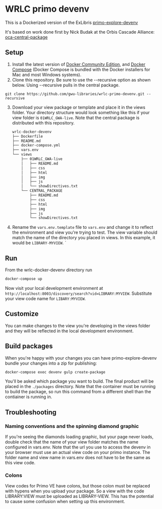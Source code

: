 # WRLC primo devenv

This is a Dockerized version of the ExLibris [primo-explore-devenv](https://github.com/ExLibrisGroup/primo-explore-devenv) 

It's based on work done first by Nick Budak at the Orbis Cascade Alliance: [oca-central-package](https://github.com/alliance-pcsg/oca-central-package)

## Setup

1. Install the latest version of [Docker Community Edition](https://www.docker.com/community-edition#/download), and [Docker Compose](https://docs.docker.com/compose/install/#install-compose) (Docker Compose is bundled with the Docker installers for Mac and most Windows systems).
2. Clone this repository. Be sure to use the --recursive option as shown below. Using --recursive pulls in the central package.
```
git clone https://github.com/gwu-libraries/wrlc-primo-devenv.git --recursive
```
3. Download your view package or template and place it in the views folder. Your directory structure would look something like this if your view folder is `01WRLC_GWA-live`. Note that the central package is distributed with this repository.

    ```bash
    wrlc-docker-devenv
    ├── Dockerfile
    ├── README.md
    ├── docker-compose.yml
    ├── vars.env
    └── views
        ├── 01WRLC_GWA-live 
        │   ├── README.md
        │   ├── css
        │   ├── html
        │   ├── img
        │   ├── js
        │   └── showDirectives.txt
        └── CENTRAL_PACKAGE
            ├── README.md
            ├── css
            ├── html
            ├── img
            ├── js
            └── showDirectives.txt
    ```
4. Rename the `vars.env.template` file to `vars.env` and change it to reflect the environment and view you're trying to test. The view variable should match the name of the directory you placed in views. In this example, it would be `LIBRARY-MYVIEW`.
`
## Run
From the wrlc-docker-devenv directory run 
```bash
docker-compose up
```
Now visit your local development environment at `http://localhost:8003/discovery/search?vid=LIBRARY:MYVIEW`. Substitute your view code name for `LIBARY:MYVIEW`.
## Customize
You can make changes to the view you're developing in the views folder and they will be reflected in the local development environment.
## Build packages
When you're happy with your changes you can have primo-explore-devenv bundle your changes into a zip for publishing:
```bash
docker-compose exec devenv gulp create-package
```
You'll be asked which package you want to build. The final product will be placed in the `./packages` directory. Note that the container must be running to build the package, so run this command from a different shell than the contiainer is running in.
## Troubleshooting

### Naming conventions and the spinning diamond graphic
If you're seeing the diamonds loading graphic, but your page never loads, double check that the name of your view folder matches the name configured in vars.env. Note that the url you use to access the devenv in your browser must use an actual view code on your primo instance. The folder name and view name in vars.env does not have to be the same as this view code.

### Colons
View codes for Primo VE have colons, but those colon must be replaced with hypens when you upload your package. So a view with the code LIBRARY:VIEW must be uploaded as LIBRARY-VIEW. This has the potential to cause some confusion when setting up this environment. 
